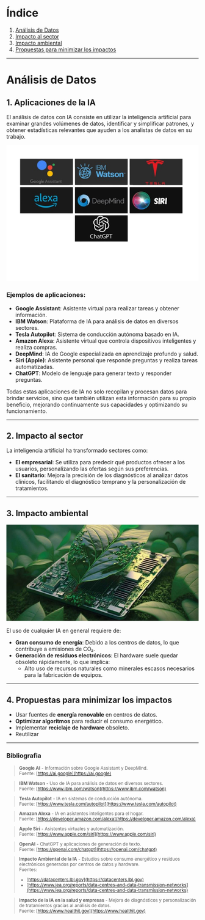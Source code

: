 # Índice

1. [Análisis de Datos](#análisis-de-datos)
2. [Impacto al sector](#2-impacto-al-sector)
3. [Impacto ambiental](#3-impacto-ambiental)
4. [Propuestas para minimizar los impactos](#4-propuestas-para-minimizar-los-impactos)

---

# Análisis de Datos


## 1. Aplicaciones de la IA

El análisis de datos con IA consiste en utilizar la inteligencia artificial para examinar grandes volúmenes de datos, identificar y simplificar patrones, y obtener estadísticas relevantes que ayuden a los analistas de datos en su trabajo.

<div style="text-align: center;">
  <img src="https://github.com/AlexJimenez-ITB/T05-Git_MD_24_25-Grupo3/blob/main/img/ai's2.png" style="width: 30%, height: 30%">
</div>

### Ejemplos de aplicaciones:
- **Google Assistant**: Asistente virtual para realizar tareas y obtener información.
- **IBM Watson**: Plataforma de IA para análisis de datos en diversos sectores.
- **Tesla Autopilot**: Sistema de conducción autónoma basado en IA.
- **Amazon Alexa**: Asistente virtual que controla dispositivos inteligentes y realiza compras.
- **DeepMind**: IA de Google especializada en aprendizaje profundo y salud.
- **Siri (Apple)**: Asistente personal que responde preguntas y realiza tareas automatizadas.
- **ChatGPT**: Modelo de lenguaje para generar texto y responder preguntas.

Todas estas aplicaciones de IA no solo recopilan y procesan datos para brindar servicios, sino que también utilizan esta información para su propio beneficio, mejorando continuamente sus capacidades y optimizando su funcionamiento.

---

## 2. Impacto al sector

La inteligencia artificial ha transformado sectores como:
- **El empresarial**: Se utiliza para predecir qué productos ofrecer a los usuarios, personalizando las ofertas según sus preferencias.
- **El sanitario**: Mejora la precisión de los diagnósticos al analizar datos clínicos, facilitando el diagnóstico temprano y la personalización de tratamientos.

---

## 3. Impacto ambiental

<div style="text-align: center;">
  <img src="https://github.com/AlexJimenez-ITB/T05-Git_MD_24_25-Grupo3/blob/main/img/imp_Amb.jpeg" style="width: 30%, height: 30%">
</div>

El uso de cualquier IA en general requiere de:
- **Gran consumo de energía**: Debido a los centros de datos, lo que contribuye a emisiones de CO₂.
- **Generación de residuos electrónicos**: El hardware suele quedar obsoleto rápidamente, lo que implica:
  - Alto uso de recursos naturales como minerales escasos necesarios para la fabricación de equipos.

---

## 4. Propuestas para minimizar los impactos

- Usar fuentes de **energía renovable** en centros de datos.
- **Optimizar algoritmos** para reducir el consumo energético.
- Implementar **reciclaje de hardware** obsoleto.
- Reutilizar

---

### Bibliografia
<small>

> **Google AI** - Información sobre Google Assistant y DeepMind.  
> Fuente: [https://ai.google](https://ai.google)  

> **IBM Watson** - Uso de IA para análisis de datos en diversos sectores.  
> Fuente: [https://www.ibm.com/watson](https://www.ibm.com/watson)  

> **Tesla Autopilot** - IA en sistemas de conducción autónoma.  
> Fuente: [https://www.tesla.com/autopilot](https://www.tesla.com/autopilot)  

> **Amazon Alexa** - IA en asistentes inteligentes para el hogar.  
> Fuente: [https://developer.amazon.com/alexa](https://developer.amazon.com/alexa)  

> **Apple Siri** - Asistentes virtuales y automatización.  
> Fuente: [https://www.apple.com/siri](https://www.apple.com/siri)  

> **OpenAI** - ChatGPT y aplicaciones de generación de texto.  
> Fuente: [https://openai.com/chatgpt](https://openai.com/chatgpt)  

> **Impacto Ambiental de la IA** - Estudios sobre consumo energético y residuos electrónicos generados por centros de datos y hardware.  
> Fuentes:  
> - [https://datacenters.lbl.gov](https://datacenters.lbl.gov)  
> - [https://www.iea.org/reports/data-centres-and-data-transmission-networks](https://www.iea.org/reports/data-centres-and-data-transmission-networks)  

> **Impacto de la IA en la salud y empresas** - Mejora de diagnósticos y personalización de tratamientos gracias al análisis de datos.  
> Fuente: [https://www.healthit.gov](https://www.healthit.gov)
</small>  
